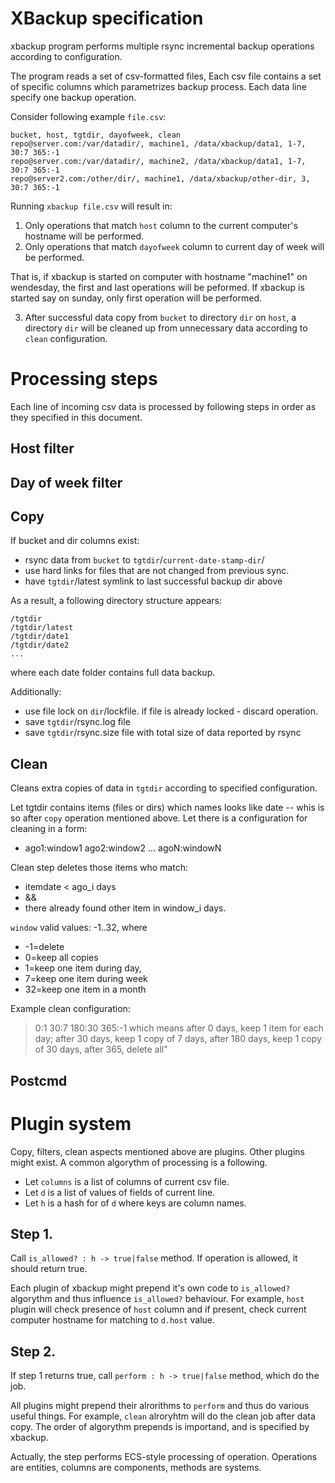 # XBackup specification

xbackup program performs multiple rsync incremental backup operations according to configuration.

The program reads a set of csv-formatted files,
Each csv file contains a set of specific columns which parametrizes backup process.
Each data line specify one backup operation.

Consider following example `file.csv`:
```
bucket, host, tgtdir, dayofweek, clean
repo@server.com:/var/datadir/, machine1, /data/xbackup/data1, 1-7, 30:7 365:-1
repo@server.com:/var/datadir/, machine2, /data/xbackup/data1, 1-7, 30:7 365:-1
repo@server2.com:/other/dir/, machine1, /data/xbackup/other-dir, 3, 30:7 365:-1
```
Running `xbackup file.csv` will result in:
1. Only operations that match `host` column to the current computer's hostname will be performed.
2. Only operations that match `dayofweek` column to current day of week will be performed.

That is, if xbackup is started on computer with hostname "machine1" on wendesday,
the first and last operations will be peformed.
If xbackup is started say on sunday, only first operation will be performed.

3. After successful data copy from `bucket` to directory `dir` on `host`, 
a directory `dir` will be cleaned up from unnecessary data according to `clean` configuration.

Processing steps
================

Each line of incoming csv data is processed by following steps in order as they specified in this document.

Host filter
-----------

Day of week filter
------------------

Copy
----
If bucket and dir columns exist: 
 * rsync data from `bucket` to `tgtdir`/`current-date-stamp-dir`/
 * use hard links for files that are not changed from previous sync.
 * have `tgtdir`/latest symlink to last successful backup dir above
 
As a result, a following directory structure appears:
```
/tgtdir
/tgtdir/latest
/tgtdir/date1
/tgtdir/date2
...
```
where each date folder contains full data backup. 

Additionally:
 * use file lock on `dir`/lockfile. if file is already locked - discard operation.
 * save `tgtdir`/rsync.log file
 * save `tgtdir`/rsync.size file with total size of data reported by rsync

Clean
-----
Cleans extra copies of data in `tgtdir` according to specified configuration.

Let tgtdir contains items (files or dirs) which names looks like date -- whis is so after `copy` operation mentioned above.
Let there is a configuration for cleaning in a form:
* ago1:window1 ago2:window2 ... agoN:windowN

Clean step deletes those items who match:
*   itemdate < ago_i days
*   &&
*   there already found other item in window_i days.

`window` valid values: -1..32, where
* -1=delete
* 0=keep all copies
* 1=keep one item during day,
* 7=keep one item during week
* 32=keep one item in a month

Example clean configuration: 
> 0:1 30:7 180:30 365:-1
which means after 0 days, keep 1 item for each day; after 30 days, keep 1 copy of 7 days, after 180 days, keep 1 copy of 30 days, after 365, delete all"

Postcmd
-------

Plugin system
=============
Copy, filters, clean aspects mentioned above are plugins. Other plugins might exist.
A common algorythm of processing is a following.

- Let `columns` is a list of columns of current csv file.
- Let `d` is a list of values of fields of current line.
- Let `h` is a hash for of `d` where keys are column names.

## Step 1.
Call `is_allowed? : h -> true|false` method. If operation is allowed, it should return true.

Each plugin of xbackup might prepend it's own code to `is_allowed?` algorythm and thus influence `is_allowed?` behaviour.
For example, `host` plugin will check presence of `host` column and if present, check current computer hostname for matching 
to `d.host` value.

## Step 2.
If step 1 returns true, call `perform : h -> true|false` method, which do the job. 

All plugins might prepend their alrorithms to `perform`
and thus do various useful things. For example, `clean` alroryhtm will do the clean job after data copy.
The order of algorythm prepends is importand, and is specified by xbackup.

Actually, the step performs ECS-style processing of operation.
Operations are entities, columns are components, methods are systems.
